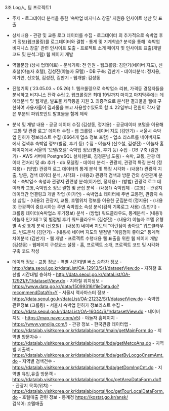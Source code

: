 3조 Log人, 팀 프로젝트1

* 주제
        - 로그데이터 분석을 통한 '숙박업 비지니스 창출' 지원용 인사이트 생산 및 표출

* 상세내용
        - 관광 및 교통 로그 데이터를 수집
        - 로그데이터 외 추가적으로 숙박업 후기 정보(웹크롤링)를 로그데이터와 결합
        - 통계 및 기계학습? 분석을 통해 '숙박업 비지니스 창출' 관련 인사이트 도출
        - 프로젝트 소개 페이지 및 인사이트 표출(개발코드 및 분석그림) 웹 페이지 개발

* 역할분담 (상시 업데이트)
        - 분석기획: 전 인원
        - 웹크롤링: 김만기(네이버 지도), 신호철(야놀자 호텔), 김성진(야놀자 모텔)
        - DB 구축: 김만기
        - 데이터분석: 정지용, 이가연, 신호철, 김성진, 김만기
        - 웹개발: 김성동

* 진행기획 (`23.05.03 ~ 05.26)
        1. 웹크롤링으로 숙박업소 리뷰, 가격등 경쟁자들을 분석하고 비지니스 전략 수립
        2. 웹크롤링은 최대 19일까지 마치고 마지막주에는 데이터분석 및 웹개발, 발표물 제작등을 지원
        3. 최종적으로 분석한 결과물을 웹에 구현하여 사용자들이 결과물을 보고 사용할수있도록 함 
        4. 22일부터 전원이 각자 맡은 부분의 파워포인트 발표물을 함께 제작

* 분석 및 개발 내용
        - 공공 데이터 수집 (김성동, 정지용) 
                - 공공데이터 포털을 이용해 '교통 및 관광 로그' 데이터 수집
        - 웹 크롤링
                - 네이버 지도 (김만기)
                        - 서울시 숙박업 인허가 정보리스트 수집 (6664개 업소 정보 포함)
                        - 업소 리스트를 네이버지도에서 검색후 숙박업 정보(별점, 후기 등) 수집
                - 야놀자 (신호철, 김성진)
                        - 야놀자 홈페이지에서 서울의 '모텔/호텔' 숙박업 정보(별점, 후기 등) 수집
        - DB 구축 (김만기)
                - AWS 서버에 PostgreSQL 설치(완료, 김경훈님 도움)
                - 숙박, 교통, 관광 데이터 전처리 및 db 추가
                - db 모델링
        - 데이터 분석
                - 관광지, 관광객 특징 분석 (정지용)
                        - (방법) 관광객 로그 데이터의 통계 분석 및 특징 시각화
                        - (내용1) 관광객 지출, 방문, 검색 데이터 분석, 시각화
                        - (내용2) 관광객 검색과 방문 간의 상관관계 분석
                - 숙박업소 속성과 관광지 관련성 분석(이가연, 정지용)
                        - (방법) 관광객 로그 데이터와 교통,숙박업소 정보 결합 및 군집 분석
                        - (내용1) 숙박업체 - (교통) - 관광지 데이터간 연결링크 개발 작업 (이가연)
                                - 숙박업소 데이터에 주변 교통편, 관광지 속성 삽입
                        - (내용2) 관광지, 교통, 호텔위치 정보를 이용한 군집분석 (정지용)
                        - (내용3) 관광객이 중요시하는 주변 숙박업소 속성 분석(검색 기록로그 사용) (김만기)
                - 크롤링 데이터(숙박업소 후기정보) 분석
                        - (방법) 워드클라우드, 통계분석
                        - (내용1) 야놀자 인기태그 및 별점별 후기 워드클라우드 (김성진)
                        - (내용2) 야놀자 호텔 유형별 속성 통계 분석 (신호철)
                        - (내용3) 네이버 지도의 "이런점이 좋아요" 워드클라우드, 빈도분석 (김만기)
                        - (내용4) 네이버 지도의 별점별 "이럼점이 좋아요" 통계적 차이분석 (김만기)
        - 웹 개발
                - 프로젝트 수행내용 웹 표출을 위한 웹 페이지 개발 (김성동)
                - 웹페이지 구성요소 설정
                - 홈, 프로젝트 소개, 프로젝트 코드 및 시각화 구축 코드 작성
        
* 데이터 정보
        - 교통 정보
                - 역별 시간대별 버스 승하차 정보 - http://data.seoul.go.kr/dataList/OA-12913/S/1/datasetView.do
                - 지하철 호선별 시간대별 승하차 - http://data.seoul.go.kr/dataList/OA-12921/F/1/datasetView.do
                - 지하철 위치정보 - https://www.data.go.kr/data/15099316/fileData.do?recommendDataYn=Y
                - 서울시 역사마스터 정보 - https://data.seoul.go.kr/dataList/OA-21232/S/1/datasetView.do
        - 숙박업 관련정보 (크롤링)
                - 서울시 숙박업 인허가 정보리스트 수집 - https://data.seoul.go.kr/dataList/OA-16044/S/1/datasetView.do
                - 네이버 지도 - https://map.naver.com/v5)
                - 야놀자 홈페이지 - https://www.yanolja.com/)
        - 관광 정보
                - 한국관광 데이터랩 - https://datalab.visitkorea.or.kr/datalab/portal/main/getMainForm.do
                        - 지역별 방문자수 - https://datalab.visitkorea.or.kr/datalab/portal/bda/getMetcoAna.do
                        - 지역별 지출액 - https://datalab.visitkorea.or.kr/datalab/portal/bda/getByLocgoCnsmAmt.do
                        - 지역별 검색건수 - https://datalab.visitkorea.or.kr/datalab/portal/bda/getDomInqCnt.do
                        - 지역별 유입,유출 방문객 - https://datalab.visitkorea.or.kr/datalab/portal/loc/getAreaDataForm.do# 
                        - 관광지 목록(위치) - https://datalab.visitkorea.or.kr/datalab/portal/loc/getTourLocalDataForm.do
         - 호텔매출 관련 정보
                - 통계청 https://kostat.go.kr/ansk/     
                        검색어: 호텔매출

